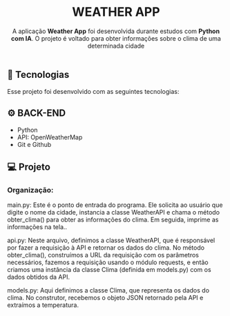 <h1 align="center">WEATHER APP</h1>

<p align="center">A aplicação <strong>Weather App</strong> foi desenvolvida durante estudos com <strong>Python com IA</strong>. O projeto é voltado para obter informações sobre o clima de uma determinada cidade<br>

<br>

## 🚀 Tecnologias

Esse projeto foi desenvolvido com as seguintes tecnologias:

## ⚙ BACK-END
- Python
- API: OpenWeatherMap
- Git e Github


## 💻 Projeto 

### Organização: 
main.py: Este é o ponto de entrada do programa. Ele solicita ao usuário que digite o nome da cidade, instancia a classe WeatherAPI e chama o método obter_clima() para obter as informações do clima. Em seguida, imprime as informações na tela..
<br/>

api.py: Neste arquivo, definimos a classe WeatherAPI, que é responsável por fazer a requisição à API e retornar os dados do clima. No método obter_clima(), construímos a URL da requisição com os parâmetros necessários, fazemos a requisição usando o módulo requests, e então criamos uma instância da classe Clima (definida em models.py) com os dados obtidos da API.
<br/>

models.py: Aqui definimos a classe Clima, que representa os dados do clima. No construtor, recebemos o objeto JSON retornado pela API e extraímos a temperatura.

